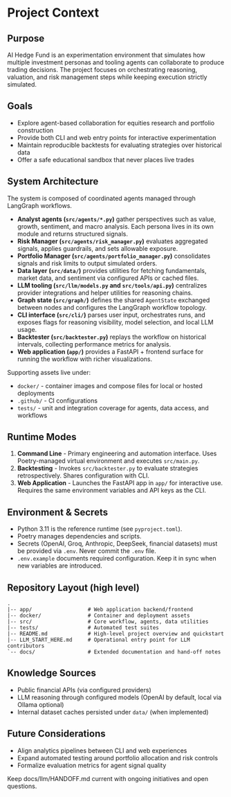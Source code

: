 ﻿# Project Context

## Purpose

AI Hedge Fund is an experimentation environment that simulates how multiple investment personas and tooling agents can collaborate to produce trading decisions. The project focuses on orchestrating reasoning, valuation, and risk management steps while keeping execution strictly simulated.

## Goals

- Explore agent-based collaboration for equities research and portfolio construction
- Provide both CLI and web entry points for interactive experimentation
- Maintain reproducible backtests for evaluating strategies over historical data
- Offer a safe educational sandbox that never places live trades

## System Architecture

The system is composed of coordinated agents managed through LangGraph workflows.

- **Analyst agents (`src/agents/*.py`)** gather perspectives such as value, growth, sentiment, and macro analysis. Each persona lives in its own module and returns structured signals.
- **Risk Manager (`src/agents/risk_manager.py`)** evaluates aggregated signals, applies guardrails, and sets allowable exposure.
- **Portfolio Manager (`src/agents/portfolio_manager.py`)** consolidates signals and risk limits to output simulated orders.
- **Data layer (`src/data/`)** provides utilities for fetching fundamentals, market data, and sentiment via configured APIs or cached files.
- **LLM tooling (`src/llm/models.py` and `src/tools/api.py`)** centralizes provider integrations and helper utilities for reasoning chains.
- **Graph state (`src/graph/`)** defines the shared `AgentState` exchanged between nodes and configures the LangGraph workflow topology.
- **CLI interface (`src/cli/`)** parses user input, orchestrates runs, and exposes flags for reasoning visibility, model selection, and local LLM usage.
- **Backtester (`src/backtester.py`)** replays the workflow on historical intervals, collecting performance metrics for analysis.
- **Web application (`app/`)** provides a FastAPI + frontend surface for running the workflow with richer visualizations.

Supporting assets live under:

- `docker/` - container images and compose files for local or hosted deployments
- `.github/` - CI configurations
- `tests/` - unit and integration coverage for agents, data access, and workflows

## Runtime Modes

1. **Command Line** - Primary engineering and automation interface. Uses Poetry-managed virtual environment and executes `src/main.py`.
2. **Backtesting** - Invokes `src/backtester.py` to evaluate strategies retrospectively. Shares configuration with CLI.
3. **Web Application** - Launches the FastAPI app in `app/` for interactive use. Requires the same environment variables and API keys as the CLI.

## Environment & Secrets

- Python 3.11 is the reference runtime (see `pyproject.toml`).
- Poetry manages dependencies and scripts.
- Secrets (OpenAI, Groq, Anthropic, DeepSeek, financial datasets) must be provided via `.env`. Never commit the `.env` file.
- `.env.example` documents required configuration. Keep it in sync when new variables are introduced.

## Repository Layout (high level)

```
.
|-- app/                  # Web application backend/frontend
|-- docker/               # Container and deployment assets
|-- src/                  # Core workflow, agents, data utilities
|-- tests/                # Automated test suites
|-- README.md             # High-level project overview and quickstart
|-- LLM_START_HERE.md     # Operational entry point for LLM contributors
`-- docs/                 # Extended documentation and hand-off notes
```

## Knowledge Sources

- Public financial APIs (via configured providers)
- LLM reasoning through configured models (OpenAI by default, local via Ollama optional)
- Internal dataset caches persisted under `data/` (when implemented)

## Future Considerations

- Align analytics pipelines between CLI and web experiences
- Expand automated testing around portfolio allocation and risk controls
- Formalize evaluation metrics for agent signal quality

Keep docs/llm/HANDOFF.md current with ongoing initiatives and open questions.
